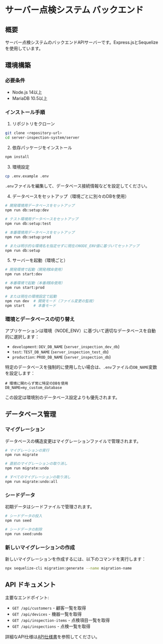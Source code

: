 # サーバー点検システム バックエンド

## 概要
サーバー点検システムのバックエンドAPIサーバーです。Express.jsとSequelizeを使用しています。

## 環境構築

### 必要条件
- Node.js 14以上
- MariaDB 10.5以上

### インストール手順

1. リポジトリをクローン
```bash
git clone <repository-url>
cd server-inspection-system/server
```

2. 依存パッケージをインストール
```bash
npm install
```

3. 環境設定
```bash
cp .env.example .env
```
`.env`ファイルを編集して、データベース接続情報などを設定してください。

4. データベースをセットアップ（環境ごとに別々のDBを使用）
```bash
# 開発環境用データベースをセットアップ
npm run db:setup:dev

# テスト環境用データベースをセットアップ
npm run db:setup:test

# 本番環境用データベースをセットアップ
npm run db:setup:prod

# または明示的な環境名を指定せずに現在のNODE_ENV値に基づいてセットアップ
npm run db:setup
```

5. サーバーを起動（環境ごと）
```bash
# 開発環境で起動（開発用DB使用）
npm run start:dev

# 本番環境で起動（本番用DB使用）
npm run start:prod

# または現在の環境設定で起動
npm run dev  # 開発モード（ファイル変更の監視）
npm start    # 本番モード
```

### 環境とデータベースの切り替え

アプリケーションは環境（NODE_ENV）に基づいて適切なデータベースを自動的に選択します：

- `development`: `DEV_DB_NAME` (`server_inspection_dev_db`)
- `test`: `TEST_DB_NAME` (`server_inspection_test_db`)
- `production`: `PROD_DB_NAME` (`server_inspection_db`)

特定のデータベースを強制的に使用したい場合は、`.env`ファイルの`DB_NAME`変数を設定します：

```
# 環境に関わらず常に特定のDBを使用
DB_NAME=my_custom_database
```

この設定は環境別のデータベース設定よりも優先されます。

## データベース管理

### マイグレーション
データベースの構造変更はマイグレーションファイルで管理されます。

```bash
# マイグレーションの実行
npm run migrate

# 直前のマイグレーションの取り消し
npm run migrate:undo

# すべてのマイグレーションの取り消し
npm run migrate:undo:all
```

### シードデータ
初期データはシードファイルで管理されます。

```bash
# シードデータの投入
npm run seed

# シードデータの削除
npm run seed:undo
```

### 新しいマイグレーションの作成
新しいマイグレーションを作成するには、以下のコマンドを実行します：

```bash
npx sequelize-cli migration:generate --name migration-name
```

## API ドキュメント

主要なエンドポイント:

- `GET /api/customers` - 顧客一覧を取得
- `GET /api/devices` - 機器一覧を取得
- `GET /api/inspection-items` - 点検項目一覧を取得
- `GET /api/inspections` - 点検一覧を取得

詳細なAPI仕様は[API仕様書](docs/api.md)を参照してください。